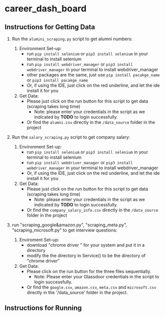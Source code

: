 
# career_dash_board

## Instructions for Getting Data
1. Run the `alumini_scraping.py` script to get alumni numbers:
   1. Environment Set-up:
      - run `pip install selenium` or `pip3 install selenium` in your terminal to install selenium
      - run `pip install webdriver_manager` or `pip3 install webdriver_manager` in your terminal to install webdriver_manager
      - other packages are the same, just use `pip install pacakge_name` or `pip3 install pacakge_name`
      - Or, if using the IDE, just click on the red underline, and let the ide install it for you
   2. Get Data:
      - Please just click on the run button for this script to get data (scraping takes long time)
        - Note: please enter your credentials in the script as we indicated by **TODO** to login successfully.
      - Or find the `alumni.csv` directly in the `/data_source` folder in the project

2. Run the `salary_scraping.py` script to get company salary:
   1. Environment Set-up:
      - run `pip install selenium` or `pip3 install selenium` in your terminal to install selenium
      - run `pip install webdriver_manager` or `pip3 install webdriver_manager` in your terminal to install webdriver_manager
      - Or, if using the IDE, just click on the red underline, and let the ide install it for you
   2. Get Data:
      - Please just click on the run button for this script to get data (scraping takes long time)
        - Note: please enter your credentials in the script as we indicated by **TODO** to login successfully.
      - Or find the `company_salary_info.csv` directly in the `/data_source` folder in the project
 
 3. run "scraping_google&amazon.py", "scraping_meta.py", "scraping_microsoft.py" to get interview questions:
    1. Enviroment Set-up:
       - download "chrome driver " for your system and put it in a directory
       - modify the the directory in Service() to be the directory of "chrome driver"
    2. Get Data:
       - Please click on the run button for the three files sequentially.
         - Note: Please enter your Glassdoor credentials in the script to login successfully.
       - Or find the `google.csv`, `amazon.csv`, `meta.csv` and `microsoft.csv` directly in the '/data_source' folder in the project. 

## Instructions for Running 

